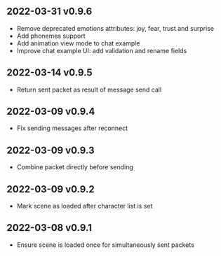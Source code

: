 ## 2022-03-31 v0.9.6

* Remove deprecated emotions attributes: joy, fear, trust and surprise
* Add phonemes support
* Add animation view mode to chat example
* Improve chat example UI: add validation and rename fields

## 2022-03-14 v0.9.5

* Return sent packet as result of message send call

## 2022-03-09 v0.9.4

* Fix sending messages after reconnect

## 2022-03-09 v0.9.3

* Combine packet directly before sending

## 2022-03-09 v0.9.2

* Mark scene as loaded after character list is set

## 2022-03-08 v0.9.1

* Ensure scene is loaded once for simultaneously sent packets
